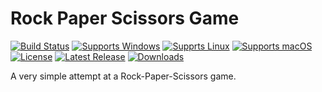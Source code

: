 # Rock Paper Scissors Game
[![Build Status](https://github.com/gcarreno/RPSGame/workflows/build/badge.svg?branch=main)](https://github.com/gcarreno/RPSGame/actions)
[![Supports Windows](https://img.shields.io/badge/support-Windows-blue?logo=Windows)](https://github.com/gcarreno/RPSGame/releases/latest)
[![Supprts Linux](https://img.shields.io/badge/support-Linux-yellow?logo=Linux)](https://github.com/gcarreno/RPSGame/releases/latest)
[![Supports macOS](https://img.shields.io/badge/support-macOS-black?logo=macOS)](https://github.com/gcarreno/RPSGame/releases/latest)
[![License](https://img.shields.io/github/license/gcarreno/RPSGame)](https://github.com/gcarreno/RPSGame/blob/master/LICENSE)
[![Latest Release](https://img.shields.io/github/v/release/gcarreno/RPSGame?label=latest%20release)](https://github.com/gcarreno/RPSGame/releases/latest)
[![Downloads](https://img.shields.io/github/downloads/gcarreno/RPSGame/total)](https://github.com/gcarreno/RPSGame/releases)

A very simple attempt at a Rock-Paper-Scissors game.
